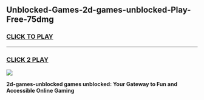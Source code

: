 
## Unblocked-Games-2d-games-unblocked-Play-Free-75dmg
<h3>
<a href="https://premium76.site?title=2d-games-unblocked&ref=17A">CLICK TO PLAY</a></h3>
<hr>

<h3>
<a href="https://premium76.site?title=2d-games-unblocked&ref=17A">CLICK 2 PLAY</a>
  
</h3>

<a href="https://premium76.site?title=2d-games-unblocked&ref=17A"><img src="https://clearcache.store/games.png"></a>


**2d-games-unblocked games unblocked: Your Gateway to Fun and Accessible Online Gaming**
